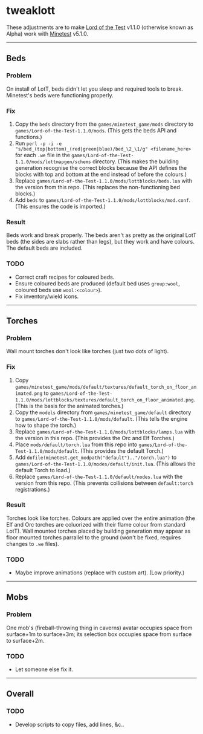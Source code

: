 # tweaklott
These adjustments are to make [Lord of the Test](https://github.com/minetest-LOTR/Lord-of-the-Test) v1.1.0 (otherwise known as Alpha) work with [Minetest](https://www.minetest.net/) v5.1.0.

---
## Beds
### Problem
On install of LotT, beds didn't let you sleep and required tools to break.  Minetest's beds were functioning properly.
### Fix
1. Copy the `beds` directory from the `games/minetest_game/mods` directory to `games/Lord-of-the-Test-1.1.0/mods`. (This gets the beds API and functions.)
2. Run `perl -p -i -e "s/bed_(top|bottom)_(red|green|blue)/bed_\2_\1/g" <filename_here>` for each `.we` file in the `games/Lord-of-the-Test-1.1.0/mods/lottmapgen/schems` directory. (This makes the building generation recognise the correct blocks because the API defines the blocks with top and bottom at the end instead of before the colours.)
3. Replace `games/Lord-of-the-Test-1.1.0/mods/lottblocks/beds.lua` with the version from this repo. (This replaces the non-functioning bed blocks.)
4. Add `beds` to `games/Lord-of-the-Test-1.1.0/mods/lottblocks/mod.conf`. (This ensures the code is imported.)
### Result
Beds work and break properly.  The beds aren't as pretty as the original LotT beds (the sides are slabs rather than legs), but they work and have colours.  The default beds are included.

### TODO
* Correct craft recipes for coloured beds.
* Ensure coloured beds are produced (default bed uses `group:wool`, coloured beds use `wool:<colour>`).
* Fix inventory/wield icons.

---
## Torches
### Problem
Wall mount torches don't look like torches (just two dots of light).
### Fix
1. Copy `games/minetest_game/mods/default/textures/default_torch_on_floor_animated.png` to `games/Lord-of-the-Test-1.1.0/mods/lottblocks/textures/default_torch_on_floor_animated.png`. (This is the basis for the animated torches.)
2. Copy the `models` directory from `games/minetest_game/default` directory to `games/Lord-of-the-Test-1.1.0/mods/default`. (This tells the engine how to shape the torch.)
3. Replace `games/Lord-of-the-Test-1.1.0/mods/lottblocks/lamps.lua` with the version in this repo. (This provides the Orc and Elf Torches.)
4. Place `mods/default/torch.lua` from this repo into `games/Lord-of-the-Test-1.1.0/mods/default`. (This provides the default Torch.)
5. Add `dofile(minetest.get_modpath("default").."/torch.lua")` to `games/Lord-of-the-Test-1.1.0/modes/default/init.lua`. (This allows the default Torch to load.)
6. Replace `games/Lord-of-the-Test-1.1.0/default/nodes.lua` with the version from this repo. (This prevents collisions between `default:torch` registrations.)
### Result
Torches look like torches.  Colours are applied over the entire animation (the Elf and Orc torches are coluorized with their flame colour from standard LotT).  Wall mounted torches placed by building generation may appear as floor mounted torches parrallel to the ground (won't be fixed, requires changes to `.we` files).

### TODO
* Maybe improve animations (replace with custom art). (Low priority.)
---
## Mobs
### Problem
One mob's (fireball-throwing thing in caverns) avatar occupies space from surface+1m to surface+3m; its selection box occupies space from surface to surface+2m.

### TODO
* Let someone else fix it.

***
## Overall
### TODO
* Develop scripts to copy files, add lines, &c..
